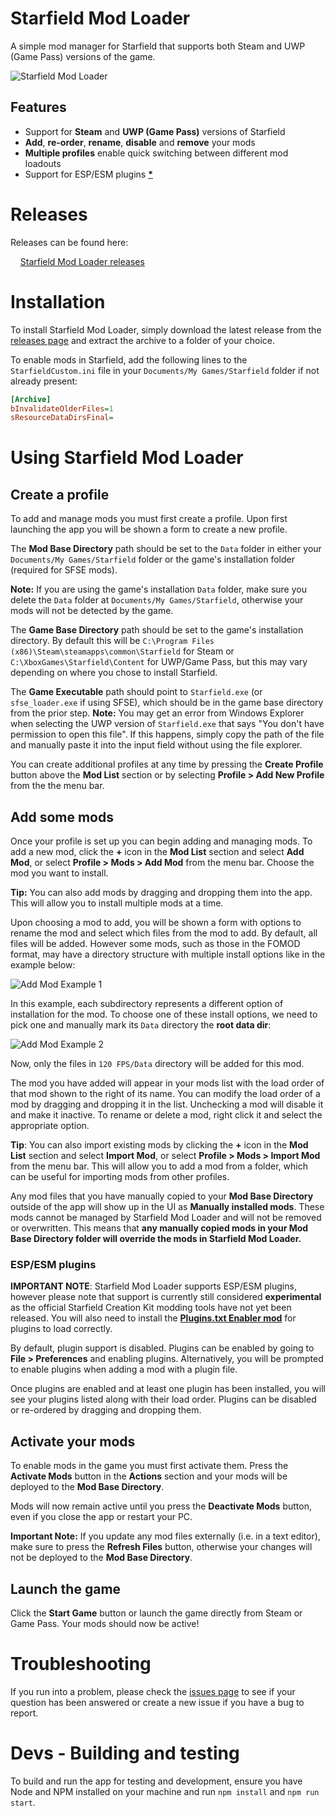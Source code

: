 # Starfield Mod Loader

A simple mod manager for Starfield that supports both Steam and UWP (Game Pass) versions of the game.

![Starfield Mod Loader](/docs/app.png)

## Features

* Support for **Steam** and **UWP (Game Pass)** versions of Starfield
* **Add**, **re-order**, **rename**, **disable** and **remove** your mods
* **Multiple profiles** enable quick switching between different mod loadouts
* Support for ESP/ESM plugins __**[*](#espesm-plugins)**__

# Releases

Releases can be found here:

&nbsp;&nbsp;&nbsp;&nbsp;[Starfield Mod Loader releases](https://github.com/lVlyke/starfield-mod-loader/releases)

# Installation

To install Starfield Mod Loader, simply download the latest release from the [releases page](https://github.com/lVlyke/starfield-mod-loader/releases) and extract the archive to a folder of your choice.

To enable mods in Starfield, add the following lines to the `StarfieldCustom.ini` file in your `Documents/My Games/Starfield` folder if not already present:

```ini
[Archive]
bInvalidateOlderFiles=1
sResourceDataDirsFinal=
```

# Using Starfield Mod Loader

## Create a profile

To add and manage mods you must first create a profile. Upon first launching the app you will be shown a form to create a new profile.

The **Mod Base Directory** path should be set to the `Data` folder in either your `Documents/My Games/Starfield` folder or the game's installation folder (required for SFSE mods).

**Note:** If you are using the game's installation `Data` folder, make sure you delete the `Data` folder at `Documents/My Games/Starfield`, otherwise your mods will not be detected by the game.

The **Game Base Directory** path should be set to the game's installation directory. By default this will be `C:\Program Files (x86)\Steam\steamapps\common\Starfield` for Steam or `C:\XboxGames\Starfield\Content` for UWP/Game Pass, but this may vary depending on where you chose to install Starfield.

The **Game Executable** path should point to `Starfield.exe` (or `sfse_loader.exe` if using SFSE), which should be in the game base directory from the prior step. **Note:** You may get an error from Windows Explorer when selecting the UWP version of `Starfield.exe` that says "You don't have permission to open this file". If this happens, simply copy the path of the file and manually paste it into the input field without using the file explorer.

You can create additional profiles at any time by pressing the **Create Profile** button above the **Mod List** section or by selecting **Profile > Add New Profile** from the the menu bar.

## Add some mods

Once your profile is set up you can begin adding and managing mods. To add a new mod, click the **+** icon in the **Mod List** section and select **Add Mod**, or select **Profile > Mods > Add Mod** from the menu bar. Choose the mod you want to install.

**Tip:** You can also add mods by dragging and dropping them into the app. This will allow you to install multiple mods at a time.

Upon choosing a mod to add, you will be shown a form with options to rename the mod and select which files from the mod to add. By default, all files will be added. However some mods, such as those in the FOMOD format, may have a directory structure with multiple install options like in the example below:

![Add Mod Example 1](/docs/mod-add-1.png)

In this example, each subdirectory represents a different option of installation for the mod. To choose one of these install options, we need to pick one and manually mark its `Data` directory the **root data dir**:

![Add Mod Example 2](/docs/mod-add-2.png)

Now, only the files in `120 FPS/Data` directory will be added for this mod.

The mod you have added will appear in your mods list with the load order of that mod shown to the right of its name. You can modify the load order of a mod by dragging and dropping it in the list. Unchecking a mod will disable it and make it inactive. To rename or delete a mod, right click it and select the appropriate option.

**Tip**: You can also import existing mods by clicking the **+** icon in the **Mod List** section and select **Import Mod**, or select **Profile > Mods > Import Mod** from the menu bar. This will allow you to add a mod from a folder, which can be useful for importing mods from other profiles.

Any mod files that you have manually copied to your **Mod Base Directory** outside of the app will show up in the UI as **Manually installed mods**. These mods cannot be managed by Starfield Mod Loader and will not be removed or overwritten. This means that **any manually copied mods in your Mod Base Directory folder will override the mods in Starfield Mod Loader.**

### ESP/ESM plugins

**IMPORTANT NOTE**: Starfield Mod Loader supports ESP/ESM plugins, however please note that support is currently still considered **experimental** as the official Starfield Creation Kit modding tools have not yet been released. You will also need to install the **[Plugins.txt Enabler mod](https://www.nexusmods.com/starfield/mods/4157)** for plugins to load correctly.

By default, plugin support is disabled. Plugins can be enabled by going to **File > Preferences** and enabling plugins. Alternatively, you will be prompted to enable plugins when adding a mod with a plugin file.

Once plugins are enabled and at least one plugin has been installed, you will see your plugins listed along with their load order. Plugins can be disabled or re-ordered by dragging and dropping them.

## Activate your mods

To enable mods in the game you must first activate them. Press the **Activate Mods** button in the **Actions** section and your mods will be deployed to the **Mod Base Directory**.

Mods will now remain active until you press the **Deactivate Mods** button, even if you close the app or restart your PC.

**Important Note:** If you update any mod files externally (i.e. in a text editor), make sure to press the **Refresh Files** button, otherwise your changes will not be deployed to the **Mod Base Directory**.

## Launch the game

Click the **Start Game** button or launch the game directly from Steam or Game Pass. Your mods should now be active!

# Troubleshooting

If you run into a problem, please check the [issues page](https://github.com/lVlyke/starfield-mod-loader/issues) to see if your question has been answered or create a new issue if you have a bug to report.

# Devs - Building and testing

To build and run the app for testing and development, ensure you have Node and NPM installed on your machine and run `npm install` and `npm run start`.